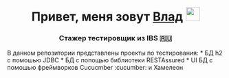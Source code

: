 <h1 align="center">Привет, меня зовут <a href="https://github.com/Vladislav-createpixel-Pavlov/My_IBS_project_.git" target="_blank">Влад</a> 
<img src="https://github.com/blackcater/blackcater/raw/main/images/Hi.gif" height="32"/></h1>
<h3 align="center">Стажер тестировщик из IBS 🇷🇺</h3>
В данном репозитории представлены проекты по тестирования:
  * БД h2 с помошью JDBC 
  * БД с попощью библиотеки RESTAssured
  * UI БД с помошью фреймворков Cucucmber :cucumber: и Хамелеон 
